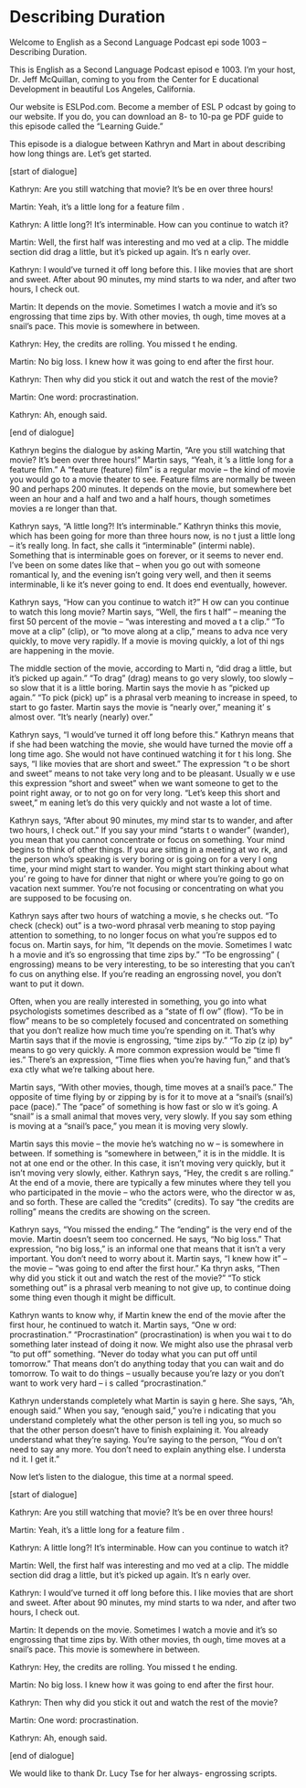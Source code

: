 # Describing Duration

Welcome to English as a Second Language Podcast epi sode 1003 – Describing Duration.

This is English as a Second Language Podcast episod e 1003. I’m your host, Dr. Jeff McQuillan, coming to you from the Center for E ducational Development in beautiful Los Angeles, California.

Our website is ESLPod.com. Become a member of ESL P odcast by going to our website. If you do, you can download an 8- to 10-pa ge PDF guide to this episode called the “Learning Guide.”

This episode is a dialogue between Kathryn and Mart in about describing how long things are. Let’s get started.

[start of dialogue]

Kathryn: Are you still watching that movie? It’s be en over three hours!

Martin: Yeah, it’s a little long for a feature film .

Kathryn: A little long?! It’s interminable. How can  you continue to watch it?

Martin: Well, the first half was interesting and mo ved at a clip. The middle section did drag a little, but it’s picked up again. It’s n early over.

Kathryn: I would’ve turned it off long before this.  I like movies that are short and sweet. After about 90 minutes, my mind starts to wa nder, and after two hours, I check out.

Martin: It depends on the movie. Sometimes I watch a movie and it’s so engrossing that time zips by. With other movies, th ough, time moves at a snail’s pace. This movie is somewhere in between.

Kathryn: Hey, the credits are rolling. You missed t he ending.

Martin: No big loss. I knew how it was going to end  after the first hour.

Kathryn: Then why did you stick it out and watch the rest of the movie?

Martin: One word: procrastination.

 Kathryn: Ah, enough said.

[end of dialogue]

Kathryn begins the dialogue by asking Martin, “Are you still watching that movie? It’s been over three hours!” Martin says, “Yeah, it ’s a little long for a feature film.” A “feature (feature) film” is a regular movie – the  kind of movie you would go to a movie theater to see. Feature films are normally be tween 90 and perhaps 200 minutes. It depends on the movie, but somewhere bet ween an hour and a half and two and a half hours, though sometimes movies a re longer than that.

Kathryn says, “A little long?! It’s interminable.” Kathryn thinks this movie, which has been going for more than three hours now, is no t just a little long – it’s really long. In fact, she calls it “interminable” (intermi nable). Something that is interminable goes on forever, or it seems to never end. I’ve been on some dates like that – when you go out with someone romantical ly, and the evening isn’t going very well, and then it seems interminable, li ke it’s never going to end. It does end eventually, however.

Kathryn says, “How can you continue to watch it?” H ow can you continue to watch this long movie? Martin says, “Well, the firs t half” – meaning the first 50 percent of the movie – “was interesting and moved a t a clip.” “To move at a clip” (clip), or “to move along at a clip,” means to adva nce very quickly, to move very rapidly. If a movie is moving quickly, a lot of thi ngs are happening in the movie.

The middle section of the movie, according to Marti n, “did drag a little, but it’s picked up again.” “To drag” (drag) means to go very  slowly, too slowly – so slow that it is a little boring. Martin says the movie h as “picked up again.” “To pick (pick) up” is a phrasal verb meaning to increase in  speed, to start to go faster. Martin says the movie is “nearly over,” meaning it’ s almost over. “It’s nearly (nearly) over.”

Kathryn says, “I would’ve turned it off long before  this.” Kathryn means that if she had been watching the movie, she would have turned the movie off a long time ago. She would not have continued watching it for t his long. She says, “I like movies that are short and sweet.” The expression “t o be short and sweet” means to not take very long and to be pleasant. Usually w e use this expression “short and sweet” when we want someone to get to the point  right away, or to not go on for very long. “Let’s keep this short and sweet,” m eaning let’s do this very quickly and not waste a lot of time.

Kathryn says, “After about 90 minutes, my mind star ts to wander, and after two hours, I check out.” If you say your mind “starts t o wander” (wander), you mean that you cannot concentrate or focus on something. Your mind begins to think of other things. If you are sitting in a meeting at wo rk, and the person who’s speaking is very boring or is going on for a very l ong time, your mind might start to wander. You might start thinking about what you’ re going to have for dinner that night or where you’re going to go on vacation next summer. You’re not focusing or concentrating on what you are supposed to be focusing on.

Kathryn says after two hours of watching a movie, s he checks out. “To check (check) out” is a two-word phrasal verb meaning to stop paying attention to something, to no longer focus on what you’re suppos ed to focus on. Martin says, for him, “It depends on the movie. Sometimes I watc h a movie and it’s so engrossing that time zips by.” “To be engrossing” ( engrossing) means to be very interesting, to be so interesting that you can’t fo cus on anything else. If you’re reading an engrossing novel, you don’t want to put it down.

Often, when you are really interested in something,  you go into what psychologists sometimes described as a “state of fl ow” (flow). “To be in flow” means to be so completely focused and concentrated on something that you don’t realize how much time you’re spending on it. That’s why Martin says that if the movie is engrossing, “time zips by.” “To zip (z ip) by” means to go very quickly. A more common expression would be “time fl ies.” There’s an expression, “Time flies when you’re having fun,” and that’s exa ctly what we’re talking about here.

Martin says, “With other movies, though, time moves  at a snail’s pace.” The opposite of time flying by or zipping by is for it to move at a “snail’s (snail’s) pace (pace).” The “pace” of something is how fast or slo w it’s going. A “snail” is a small animal that moves very, very slowly. If you say som ething is moving at a “snail’s pace,” you mean it is moving very slowly.

Martin says this movie – the movie he’s watching no w – is somewhere in between. If something is “somewhere in between,” it  is in the middle. It is not at one end or the other. In this case, it isn’t moving  very quickly, but it isn’t moving very slowly, either. Kathryn says, “Hey, the credit s are rolling.” At the end of a movie, there are typically a few minutes where they  tell you who participated in the movie – who the actors were, who the director w as, and so forth. These are called the “credits” (credits). To say “the credits  are rolling” means the credits are showing on the screen.

Kathryn says, “You missed the ending.” The “ending”  is the very end of the movie. Martin doesn’t seem too concerned. He says, “No big loss.” That expression, “no big loss,” is an informal one that means that it isn’t a very important. You don’t need to worry about it. Martin  says, “I knew how it” – the movie – “was going to end after the first hour.” Ka thryn asks, “Then why did you stick it out and watch the rest of the movie?” “To stick something out” is a phrasal verb meaning to not give up, to continue doing some thing even though it might be difficult.

Kathryn wants to know why, if Martin knew the end of the movie after the first hour, he continued to watch it. Martin says, “One w ord: procrastination.” “Procrastination” (procrastination) is when you wai t to do something later instead of doing it now. We might also use the phrasal verb  “to put off” something. “Never do today what you can put off until tomorrow.” That  means don’t do anything today that you can wait and do tomorrow. To wait to  do things – usually because you’re lazy or you don’t want to work very hard – i s called “procrastination.”

Kathryn understands completely what Martin is sayin g here. She says, “Ah, enough said.” When you say, “enough said,” you’re i ndicating that you understand completely what the other person is tell ing you, so much so that the other person doesn’t have to finish explaining it. You already understand what they’re saying. You’re saying to the person, “You d on’t need to say any more. You don’t need to explain anything else. I understa nd it. I get it.”

Now let’s listen to the dialogue, this time at a normal speed.

[start of dialogue]

Kathryn: Are you still watching that movie? It’s be en over three hours!

Martin: Yeah, it’s a little long for a feature film .

Kathryn: A little long?! It’s interminable. How can  you continue to watch it?

Martin: Well, the first half was interesting and mo ved at a clip. The middle section did drag a little, but it’s picked up again. It’s n early over.

Kathryn: I would’ve turned it off long before this.  I like movies that are short and sweet. After about 90 minutes, my mind starts to wa nder, and after two hours, I check out.

Martin: It depends on the movie. Sometimes I watch a movie and it’s so engrossing that time zips by. With other movies, th ough, time moves at a snail’s pace. This movie is somewhere in between.

Kathryn: Hey, the credits are rolling. You missed t he ending.

Martin: No big loss. I knew how it was going to end  after the first hour.

Kathryn: Then why did you stick it out and watch the rest of the movie?

Martin: One word: procrastination.

Kathryn: Ah, enough said.

[end of dialogue]

We would like to thank Dr. Lucy Tse for her always- engrossing scripts.



